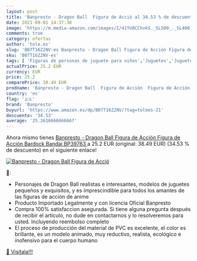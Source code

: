 ```yaml
---
layout: post
title: 'Banpresto - Dragon Ball  Figura de Acció al 34.53 % de descuento'
date: 2021-09-01 14:37:38
image: 'https://m.media-amazon.com/images/I/41YU8CChvkS._SL500_._SL400_.jpg'
comments: true
category: ofertas
author: 'tole.es'
slug: 'B07T16Z2NV-es Banpresto - Dragon Ball Figura de Acción Figura de Acción...'
sku: 'B07T16Z2NV-es'
tags: [ 'Figuras de personas de juguete para niños','Juguetes','Juguetes y juegos','Muñecos y figuras','bandai','banpresto', ]
actualPrice: 25.2 EUR
currency: EUR
price: 25.2
comparePrice: 38.49 EUR
prodname: 'Banpresto - Dragon Ball  Figura de Acción  Figura de Acción  Bardock  Bandai BP39763 '
country: 'es'
flag: '🇪🇸'
brand: 'Banpresto'
buyurl: 'https://www.amazon.es/dp/B07T16Z2NV/?tag=tolees-21'
descuento: '34.53'
average: '25.2616666666667'
---
```


Ahora mismo tienes [Banpresto - Dragon Ball  Figura de Acción  Figura de Acción  Bardock  Bandai BP39763 ](https://www.amazon.es/dp/B07T16Z2NV/?tag=tolees-21) a 25.2 EUR (original: 38.49 EUR) (34.53 %  de descuento) en el siguiente enlace!

[![Banpresto - Dragon Ball  Figura de Acció](https://m.media-amazon.com/images/I/41YU8CChvkS._SL500_._SL400_.jpg)](https://www.amazon.es/dp/B07T16Z2NV/?tag=tolees-21)

🔎:

- Personajes de Dragon Ball realistas e interesantes, modelos de juguetes pequeños y exquisitos, y es imprescindible para todos los amantes de las figuras de acción de anime
- Producto Importado Legalmente y con licencia Oficial Banpresto
- Compra 100% satisfaccion asegurada. Si tiene alguna pregunta después de recibir el artículo, no dude en contactarnos y lo resolveremos para usted. Incluyendo reembolso completo
- El proceso de producción del material de PVC es excelente, el color es brillante, es un modelo animado, muy reductivo, realista, ecológico e inofensivo para el cuerpo humano

[🛒 Visítala!!!](https://www.amazon.es/dp/B07T16Z2NV/?tag=tolees-21)
